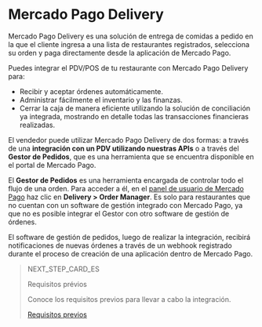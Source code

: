 # Mercado Pago Delivery

Mercado Pago Delivery es una solución de entrega de comidas a pedido en la que el cliente ingresa a una lista de restaurantes registrados, selecciona su orden y paga directamente desde la aplicación de Mercado Pago.

Puedes integrar el PDV/POS de tu restaurante con Mercado Pago Delivery para:

* Recibir y aceptar órdenes automáticamente.
* Administrar fácilmente el inventario y las finanzas.
* Cerrar la caja de manera eficiente utilizando la solución de conciliación ya integrada, mostrando en detalle todas las transacciones financieras realizadas.

El vendedor puede utilizar Mercado Pago Delivery de dos formas: a través de una **integración con un PDV utilizando nuestras APIs** o a través del **Gestor de Pedidos**, que es una herramienta que se encuentra disponible en el portal de Mercado Pago.

El **Gestor de Pedidos** es una herramienta encargada de controlar todo el flujo de una orden. Para acceder a él, en el [panel de usuario de Mercado Pago](https://www.mercadopago[FAKER][URL][DOMAIN]/home) haz clic en **Delivery > Order Manager**. Es solo para restaurantes que no cuentan con un software de gestión integrado con Mercado Pago, ya que no es posible integrar el Gestor con otro software de gestión de órdenes.

El software de gestión de pedidos, luego de realizar la integración, recibirá notificaciones de nuevas órdenes a través de un webhook registrado durante el proceso de creación de una aplicación dentro de Mercado Pago.

> NEXT_STEP_CARD_ES
>
> Requisitos prévios
>
> Conoce los requisitos previos para llevar a cabo la integración.
>
> [Requisitos previos](https://www.mercadopago[FAKER][URL][DOMAIN]/developers/es/guides/mp-delivery/previous-requirements)

